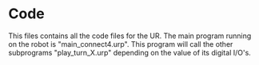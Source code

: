 # Code
This files contains all the code files for the UR. The main program running on the robot is "main_connect4.urp". This program will call the other subprograms "play_turn_X.urp" depending on the value of its digital I/O's.
